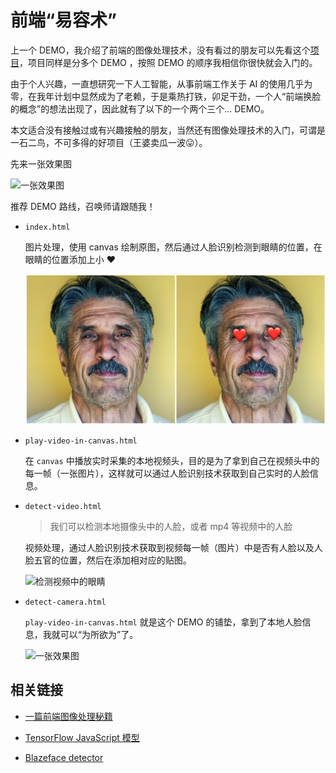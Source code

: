 
# 前端“易容术”

上一个 DEMO，我介绍了前端的图像处理技术，没有看过的朋友可以先看这个[项目](https://github.com/chudongvip/process_image_demo)，项目同样是分多个 DEMO ，按照 DEMO 的顺序我相信你很快就会入门的。

由于个人兴趣，一直想研究一下人工智能，从事前端工作关于 AI 的使用几乎为零，在我年计划中显然成为了老赖，于是乘热打铁，卯足干劲，一个人“前端换脸的概念”的想法出现了，因此就有了以下的一个两个三个... DEMO。

本文适合没有接触过或有兴趣接触的朋友，当然还有图像处理技术的入门，可谓是一石二鸟，不可多得的好项目（王婆卖瓜一波😛）。

先来一张效果图

![一张效果图](./effect-picture/multi-detect.gif)

推荐 DEMO 路线，召唤师请跟随我！

- `index.html`

  图片处理，使用 canvas 绘制原图，然后通过人脸识别检测到眼睛的位置，在眼睛的位置添加上小 ♥️

  ![一张效果图](./effect-picture/pic-add-red-heart.png)

- `play-video-in-canvas.html`

  在 `canvas` 中播放实时采集的本地视频头，目的是为了拿到自己在视频头中的每一帧（一张图片），这样就可以通过人脸识别技术获取到自己实时的人脸信息。

- `detect-video.html`

  > 我们可以检测本地摄像头中的人脸，或者 mp4 等视频中的人脸

  视频处理，通过人脸识别技术获取到视频每一帧（图片）中是否有人脸以及人脸五官的位置，然后在添加相对应的贴图。

  ![检测视频中的眼睛](./effect-picture/detect-video-eyes.gif)

- `detect-camera.html`

  `play-video-in-canvas.html` 就是这个 DEMO 的铺垫，拿到了本地人脸信息，我就可以“为所欲为”了。

  ![一张效果图](./effect-picture/single-detect-with-things.gif)


## 相关链接

- [一篇前端图像处理秘籍](https://github.com/chudongvip/process_image_demo)

- [TensorFlow JavaScript 模型](https://tensorflow.google.cn/js/models)

- [Blazeface detector](https://github.com/tensorflow/tfjs-models/tree/master/blazeface)
